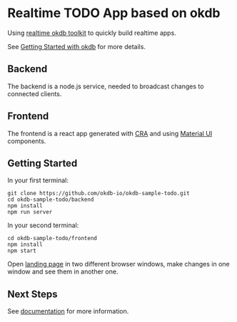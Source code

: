 # Realtime TODO App based on okdb

Using <a href="https://okdb.io">realtime okdb toolkit</a> to quickly build realtime apps.

See <a href="https://okdb.io/p/docs/getting-started">Getting Started with okdb</a> for more details.

## Backend

The backend is a node.js service, needed to broadcast changes to connected clients. 

## Frontend

The frontend is a react app generated with <a href="https://reactjs.org/docs/create-a-new-react-app.html">CRA</a> and using <a href="https://material-ui.com/">Material UI</a> components.


## Getting Started

In your first terminal:

```
git clone https://github.com/okdb-io/okdb-sample-todo.git
cd okdb-sample-todo/backend
npm install
npm run server
```

In your second terminal:

```
cd okdb-sample-todo/frontend
npm install
npm start
```

Open <a href="http://localhost:3000">landing page</a> in two different browser windows, make changes in one window and see them in another one.


## Next Steps

See <a href="https://okdb.io/p/docs/getting-started">documentation</a> for more information.